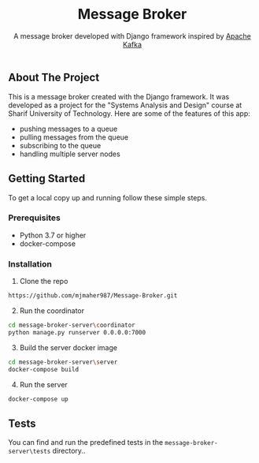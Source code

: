 <br/>
<p align="center">
  <h1 align="center">Message Broker</h3>

  <p align="center">
    A message broker developed with Django framework inspired by <a href="https://kafka.apache.org">Apache Kafka</a>
    <br/>
    <br/>
  </p>
</p>

## About The Project

This is a message broker created with the Django framework. It was developed as a project for the "Systems Analysis and Design" course at Sharif University of Technology.
Here are some of the features of this app:
* pushing messages to a queue
* pulling messages from the queue
* subscribing to the queue
* handling multiple server nodes

## Getting Started

To get a local copy up and running follow these simple steps.

### Prerequisites

* Python 3.7 or higher
* docker-compose

### Installation

1. Clone the repo

```sh
https://github.com/mjmaher987/Message-Broker.git
```

2. Run the coordinator

```sh
cd message-broker-server\coordinator
python manage.py runserver 0.0.0.0:7000
```

3. Build the server docker image

```sh
cd message-broker-server\server
docker-compose build
```

4. Run the server

```sh
docker-compose up
```

## Tests
You can find and run the predefined tests in the `message-broker-server\tests` directory..
